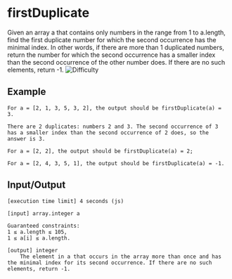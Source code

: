# firstDuplicate
Given an array a that contains only numbers in the range from 1 to a.length, find the first duplicate number for which the second occurrence has the minimal index. In other words, if there are more than 1 duplicated numbers, return the number for which the second occurrence has a smaller index than the second occurrence of the other number does. If there are no such elements, return -1.
![Difficulty](https://img.shields.io/badge/Difficulty-Easy-green.svg)

## Example

    For a = [2, 1, 3, 5, 3, 2], the output should be firstDuplicate(a) = 3.

    There are 2 duplicates: numbers 2 and 3. The second occurrence of 3 has a smaller index than the second occurrence of 2 does, so the answer is 3.

    For a = [2, 2], the output should be firstDuplicate(a) = 2;

    For a = [2, 4, 3, 5, 1], the output should be firstDuplicate(a) = -1.

## Input/Output

    [execution time limit] 4 seconds (js)

    [input] array.integer a

    Guaranteed constraints:
    1 ≤ a.length ≤ 105,
    1 ≤ a[i] ≤ a.length.

    [output] integer
        The element in a that occurs in the array more than once and has the minimal index for its second occurrence. If there are no such elements, return -1.
